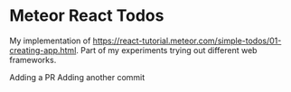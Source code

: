 # Meteor React Todos

My implementation of https://react-tutorial.meteor.com/simple-todos/01-creating-app.html. Part of my experiments trying out different web frameworks.

Adding a PR
Adding another commit